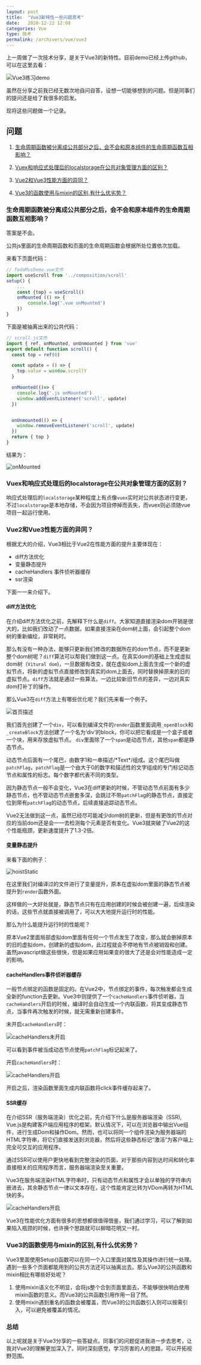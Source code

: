 ```yaml
---
layout: post
title:  "Vue3新特性一些问题思考"
date:   2020-12-22 12:08
categories: Vue
type: 技术
permalink: /archivers/vue/vue3
---
```


上一周做了一次技术分享，是关于Vue3的新特性。目前demo已经上传github，可以在这里去看：

![Vue3练习demo][07]

虽然在分享之前我已经无数次地自问自答，设想一切能够想到的问题。但是同事们的提问还是给了我很多的启发。


现将这些问题做一个记录。

## 问题

1. [生命周期函数被分离成公共部分之后，会不会和原本组件的生命周期函数互相影响？](#influnce)

2. [Vuex和响应式处理后的localstorage在公共对象管理方面的区别？](#vuex)

3. [Vue2和Vue3性能方面的异同？](#performance)

4. [Vue3的函数使用与mixin的区别,有什么优劣势？](#mixin)

### <span id="influnce">生命周期函数被分离成公共部分之后，会不会和原本组件的生命周期函数互相影响？</span>

答案是不会。

公共js里面的生命周期函数和页面的生命周期函数会根据所处位置依次加载。

来看下页面代码：

```javascript
// TodoMvcDemo.vue文件
import useScroll from '../composition/scroll'
setup() {
    ...
    const {top} = useScroll()
    onMounted (() => {
        console.log('.vue onMounted')
    })
}

```
下面是被抽离出来的公共代码：
```javascript
// scroll.js文件
import { ref, onMounted, onUnmounted } from 'vue'
export default function scroll() {
  const top = ref(0)

  const update = () => {
    top.value = window.scrollY
  }

  onMounted(()=> {
    console.log('.js onMounted')
    window.addEventListener('scroll', update)
  })


  onUnmounted(() => {
    window.removeEventListener('scroll', update)
  })
  return { top }
}

```
结果为：

![onMounted][01]


### <span id='vuex'>Vuex和响应式处理后的localstorage在公共对象管理方面的区别？</span>

响应式处理后的`localstorage`某种程度上有点像`vuex`实时对公共状态进行变更，不过`localstorage`是本地存储，不会因为项目停掉而丢失，而vuex则必须随vue项目一起运行使用。

### <span id='performance'>Vue2和Vue3性能方面的异同？</span>

根据尤大的介绍，Vue3相比于Vue2在性能方面的提升主要体现在：

* diff方法优化
* 变量静态提升
* cacheHandlers 事件侦听器缓存
* ssr渲染

下面一一来介绍下。

#### diff方法优化

在介绍diff方法优化之前，先解释下什么是`diff`。大家知道直接渲染dom开销是很大的，比如我们改动了一点数据，如果直接渲染在dom树上面，会引起整个dom树的重新编绘，非常耗时。

那么有没有一种办法，能够只更新我们修改的数据所在的dom节点，而不是更新整个dom树呢？`diff`算法可以帮我们做到这一点。在真实dom的基础上生成虚拟dom树（`Vitural dom`)，一旦数据有改变，就在虚拟dom上面去生成一个新的虚拟节点，将新的虚拟节点直接修改到真实的dom上面去，同时替换掉原来的旧的虚拟节点。`diff`方法就是通过一些算法，一边比较新旧节点的差异，一边对真实dom打补丁的操作。

那么Vue3在`diff`方法上有哪些优化呢？我们先来看一个例子。

![首页描述][02]

我们首先创建了一个`div`，可以看到编译文件的`render`函数里面调用`_openBlock`和`_createBlock`方法创建了一个名为‘div’的block，你可以把它看成是一个盒子或者一个块，用来存放虚拟节点。
`div`里面除了一个`span`是动态节点，其他`span`都是静态节点。

动态节点后面有一个尾巴，由数字1和一串描述/\*Text\*/组成。这个尾巴叫做`patchFlag`，`patchFlag`是一个由大于0的数字和描述性的文字组成的专门标记动态节点和属性的标志。每个数字都代表不同的类型。

因为静态节点一般不会变化，Vue3在diff更新的时候，不管动态节点前面有多少静态节点，也不管动态节点嵌套多深，会跳过不带`patchFla`g的静态节点，直接定位到带有`patchFlag`的动态节点，后续直接追踪动态节点。

Vue2无法做到这一点，虽然已经尽可能减少dom树的更新，但是有更改的节点对应的当前dom还是会一一去检测每个元素是否有变化。Vue3就突破了Vue2的这个性能瓶颈，更新速度提升了1.3-2倍。

#### 变量静态提升

来看下面的例子：

![hoistStatic][03]

在这里我们对编译过的文件进行了变量提升，原本在虚拟dom里面的静态节点被提升到`render`函数外面。

这样做的一大好处就是，静态节点只有在应用创建的时候会被创建一遍，后续渲染的话，这些节点就直接被调用了，可以大大地提升运行时的性能。

那么为什么能提升运行时的性能呢？

原本Vue2里面局部虚拟dom里面有任何一个节点发生了改变，那么就会删掉原本的旧的虚拟dom，创建新的虚拟dom，此过程就会不停地有节点被销毁和创建。虽然javascript做这些很快，但是如果应用如果变的很大了还是会对性能造成一定的影响。

#### cacheHandlers事件侦听器缓存

一般节点绑定的函数是固定的。在Vue2中，节点绑定的事件，每次触发都会生成全新的function去更新。Vue3中则提供了一个`cacheHandlers`事件侦听器，当`cacheHandlers`开启的时候，编译时会自动生成一个内联函数，将其变成静态节点，当事件再次触发的时候，就无需重新创建事件。

未开启`cacheHandlers`时：

![cacheHandlers未开启][04]

可以看到事件被当成动态节点使用`patchFlag`标记起来了。

开启`cacheHandlers`时：

![cacheHandlers开启][05]

开启之后，渲染函数里面生成内联函数将click事件缓存起来了。

#### SSR缓存

在介绍SSR（服务端渲染）优化之前，先介绍下什么是服务器端渲染（SSR), Vue.js是构建客户端应用程序的框架。默认情况下，可以在浏览器中输出Vue组件，进行生成Dom和操作Dom。然而，也可以将同一个组件渲染为服务器端的HTML字符串，将它们直接发送到浏览器，然后将这些静态标记“激活”为客户端上完全可交互的应用程序。

通过SSR可以使用户更快地看到完整渲染的页面，对于那些内容到达时间和转化率直接相关的应用程序而言，服务器端渲染至关重要。

Vue3在服务端渲染HTML字符串时，只有动态节点和属性才会以单独的字符串内嵌进去，其余静态节点一律以文本存在，这个性能肯定比转为VDom再转为HTML快的多。

![cacheHandlers开启][05]

Vue3在性能优化方面有很多的思想都很值得借鉴，我们通过学习，可以了解到如果陷入瓶颈的时候，也许换个思路就可以柳暗花明又一村。

### <span id="mixin">Vue3的函数使用与mixin的区别,有什么优劣势？</span>

Vue3里面使用Setup()函数可以在同一个入口里面对属性及其操作进行统一处理。遇到一些多个页面都能用到的公共方法还可以抽离出去。那么Vue3的公共函数和mixin相比有哪些好处呢？

1. 使用mixin语义化不明显，会将js整个合到页面里面去，不能够很快明白使用mixin函数的意义。而Vue3的公共函数引用作用一目了然。
2. 使用mixin遇到重名的函数会被覆盖，而Vue3的公共函数引入则可以按需引入，可以避免被覆盖的情况。

### 总结

以上呢就是关于Vue3分享的一些答疑点。同事们的问题促进我进一步去思考，让我对Vue3的理解更加深入了。同时深刻感觉，学习厉害的人的思路，可以开拓视野范围。

[01]:/image/onmount.png "onMounted"
[02]:/image/diff.png "diff"
[03]:/image/hoistStatic.png "hoistStatic"
[04]:/image/cache1.png "cacheHandlers未开启"
[05]:/image/cache2.png "cacheHandlers开启"
[06]:/image/ssr.png "SSR服务端渲染"
[07]:https://github.com/wuliya1994/Vue3-demo "Vue3练习demo"